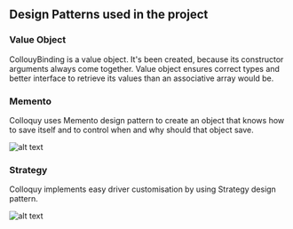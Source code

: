 ## Design Patterns used in the project

### Value Object
CollouyBinding is a value object. It's been created, because its constructor arguments always come together. Value object ensures correct types and better interface to retrieve its values than an associative array would be.  

### Memento
Colloquy uses Memento design pattern to create an object that knows how to save itself and to control when and why should that object save. 

![alt text](https://i.imgur.com/gSVOxa8.png)
### Strategy
Colloquy implements easy driver customisation by using Strategy design pattern.  

![alt text](https://i.imgur.com/hpJnHjC.png)

